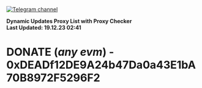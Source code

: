 [![Telegram channel](https://img.shields.io/endpoint?url=https://runkit.io/damiankrawczyk/telegram-badge/branches/master?url=https://t.me/n4z4v0d)](https://t.me/n4z4v0d) 

**Dynamic Updates Proxy List with Proxy Checker**  
**Last Updated: 19.12.23 02:41**

# DONATE (_any evm_) - 0xDEADf12DE9A24b47Da0a43E1bA70B8972F5296F2
